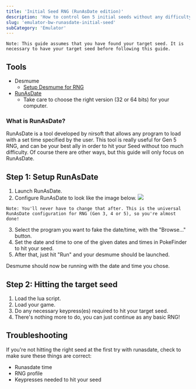 ```yaml
---
title: 'Initial Seed RNG (RunAsDate edition)'
description: 'How to control Gen 5 initial seeds without any difficulty'
slug: 'emulator-bw-runasdate-initial-seed'
subCategory: 'Emulator'
---
```


```
Note: This guide assumes that you have found your target seed. It is necessary to have your target seed before following this guide.
```

## Tools

- Desmume
  - [Setup Desmume for RNG](https://www.pokemonrng.com/desmume-setup)
- [RunAsDate](https://www.nirsoft.net/utils/run_as_date.html)
  - Take care to choose the right version (32 or 64 bits) for your computer.

### What is RunAsDate?

RunAsDate is a tool developed by nirsoft that allows any program to load with a set time specified by the user. This tool is really useful for Gen 5 RNG, and can be your best ally in order to hit your Seed without too much difficulty. Of course there are other ways, but this guide will only focus on RunAsDate.

## Step 1: Setup RunAsDate

1. Launch RunAsDate.
2. Configure RunAsDate to look like the image below.
   ![](https://i.imgur.com/HeUoPmv.png)

```
Note: You'll never have to change that after. This is the universal RunAsDate configuration for RNG (Gen 3, 4 or 5), so you're almost done!
```

3. Select the program you want to fake the date/time, with the "Browse..." button.
4. Set the date and time to one of the given dates and times in PokeFinder to hit your seed.
5. After that, just hit "Run" and your desmume should be launched.

Desmume should now be running with the date and time you chose.

## Step 2: Hitting the target seed

1. Load the lua script.
2. Load your game.
3. Do any necessary keypress(es) required to hit your target seed.
4. There's nothing more to do, you can just continue as any basic RNG!

## Troubleshooting

If you're not hitting the right seed at the first try with runasdate, check to make sure these things are correct:

- Runasdate time
- RNG profile
- Keypresses needed to hit your seed
